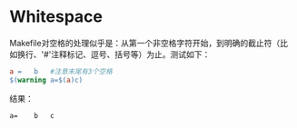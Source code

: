 # Whitespace

Makefile对空格的处理似乎是：从第一个非空格字符开始，到明确的截止符（比如换行、'#'注释标记、逗号、括号等）为止。测试如下：

```makefile
a =   b   #注意末尾有3个空格
$(warning a=$(a)c)
```

结果：

```text
a=    b   c
```
